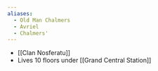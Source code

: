 ```yaml
---
aliases:
  - Old Man Chalmers
  - Avriel
  - Chalmers'
---
```

- [[Clan Nosferatu]]
- Lives 10 floors under [[Grand Central Station]]